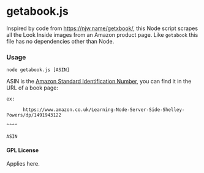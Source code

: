 # getabook.js

Inspired by code from https://njw.name/getxbook/, this Node script scrapes all the Look Inside images from an Amazon product page. Like `getabook` this file has no dependencies other than Node.

### Usage

`node getabook.js [ASIN]` 

ASIN is the [Amazon Standard Identification Number](https://www.amazon.co.uk/gp/help/customer/display.html?nodeId=898182), you can find it in the URL of a book page:

```
ex:

      https://www.amazon.co.uk/Learning-Node-Server-Side-Shelley-Powers/dp/1491943122
                                                                              ^^^^
                                                                              ASIN

```

#### GPL License
Applies here.
